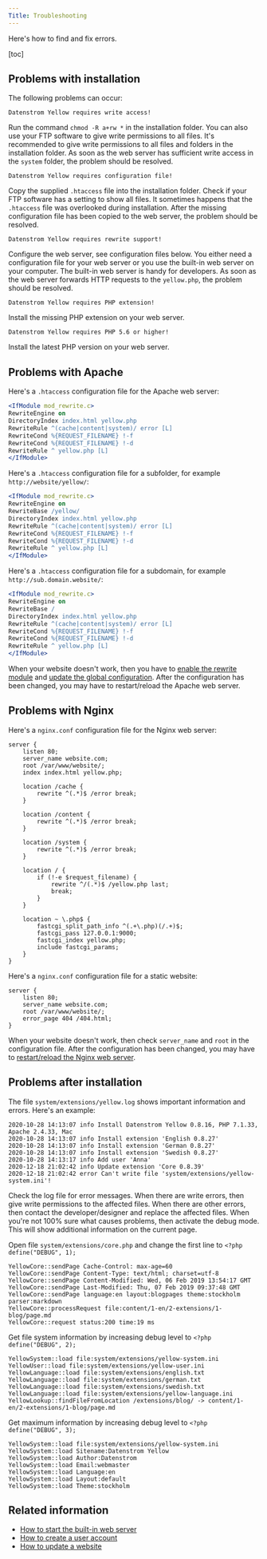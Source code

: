 ```yaml
---
Title: Troubleshooting
---
```

Here's how to find and fix errors.

[toc]

## Problems with installation

The following problems can occur:

```
Datenstrom Yellow requires write access!
```

Run the command `chmod -R a+rw *` in the installation folder. You can also use your FTP software to give write permissions to all files. It's recommended to give write permissions to all files and folders in the installation folder. As soon as the web server has sufficient write access in the `system` folder, the problem should be resolved.

```
Datenstrom Yellow requires configuration file!
```

Copy the supplied `.htaccess` file into the installation folder. Check if your FTP software has a setting to show all files. It sometimes happens that the `.htaccess` file was overlooked during installation. After the missing configuration file has been copied to the web server, the problem should be resolved.

```
Datenstrom Yellow requires rewrite support!
```

Configure the web server, see configuration files below. You either need a configuration file for your web server or you use the built-in web server on your computer. The built-in web server is handy for developers. As soon as the web server forwards HTTP requests to the `yellow.php`, the problem should be resolved.

```
Datenstrom Yellow requires PHP extension!
```

Install the missing PHP extension on your web server.

```
Datenstrom Yellow requires PHP 5.6 or higher!
```

Install the latest PHP version on your web server.

## Problems with Apache

Here's a `.htaccess` configuration file for the Apache web server:

```apache
<IfModule mod_rewrite.c>
RewriteEngine on
DirectoryIndex index.html yellow.php
RewriteRule ^(cache|content|system)/ error [L]
RewriteCond %{REQUEST_FILENAME} !-f
RewriteCond %{REQUEST_FILENAME} !-d
RewriteRule ^ yellow.php [L]
</IfModule>
```

Here's a `.htaccess` configuration file for a subfolder, for example `http://website/yellow/`:

```apache
<IfModule mod_rewrite.c>
RewriteEngine on
RewriteBase /yellow/
DirectoryIndex index.html yellow.php
RewriteRule ^(cache|content|system)/ error [L]
RewriteCond %{REQUEST_FILENAME} !-f
RewriteCond %{REQUEST_FILENAME} !-d
RewriteRule ^ yellow.php [L]
</IfModule>
```

Here's a `.htaccess` configuration file for a subdomain, for example `http://sub.domain.website/`:

```apache
<IfModule mod_rewrite.c>
RewriteEngine on
RewriteBase /
DirectoryIndex index.html yellow.php
RewriteRule ^(cache|content|system)/ error [L]
RewriteCond %{REQUEST_FILENAME} !-f
RewriteCond %{REQUEST_FILENAME} !-d
RewriteRule ^ yellow.php [L]
</IfModule>
```

When your website doesn't work, then you have to [enable the rewrite module](https://stackoverflow.com/questions/869092/how-to-enable-mod-rewrite-for-apache-2-2) and [update the global configuration](https://stackoverflow.com/questions/18740419/how-to-set-allowoverride-all). After the configuration has been changed, you may have to restart/reload the Apache web server.

## Problems with Nginx

Here's a `nginx.conf` configuration file for the Nginx web server:

```nginx
server {
    listen 80;
    server_name website.com;
    root /var/www/website/;
    index index.html yellow.php;

    location /cache {
        rewrite ^(.*)$ /error break;
    }

    location /content {
        rewrite ^(.*)$ /error break;
    }

    location /system {
        rewrite ^(.*)$ /error break;
    }

    location / {
        if (!-e $request_filename) {
            rewrite ^/(.*)$ /yellow.php last;
            break;
        }
    }

    location ~ \.php$ {
        fastcgi_split_path_info ^(.+\.php)(/.+)$;
        fastcgi_pass 127.0.0.1:9000;
        fastcgi_index yellow.php;
        include fastcgi_params;
    }
}
```

Here's a `nginx.conf` configuration file for a static website:

```nginx
server {
    listen 80;
    server_name website.com;
    root /var/www/website/;
    error_page 404 /404.html;
}
```

When your website doesn't work, then check `server_name` and `root` in the configuration file. After the configuration has been changed, you may have to [restart/reload the Nginx web server](https://stackoverflow.com/questions/21292533/reload-nginx-configuration).

## Problems after installation

The file `system/extensions/yellow.log` shows important information and errors. Here's an example:

```
2020-10-28 14:13:07 info Install Datenstrom Yellow 0.8.16, PHP 7.1.33, Apache 2.4.33, Mac
2020-10-28 14:13:07 info Install extension 'English 0.8.27'
2020-10-28 14:13:07 info Install extension 'German 0.8.27'
2020-10-28 14:13:07 info Install extension 'Swedish 0.8.27'
2020-10-28 14:13:17 info Add user 'Anna'
2020-12-18 21:02:42 info Update extension 'Core 0.8.39'
2020-12-18 21:02:42 error Can't write file 'system/extensions/yellow-system.ini'!
```

Check the log file for error messages. When there are write errors, then give write permissions to the affected files. When there are other errors, then contact the developer/designer and replace the affected files. When you're not 100% sure what causes problems, then activate the debug mode. This will show additional information on the current page. 

Open file `system/extensions/core.php` and change the first line to `<?php define("DEBUG", 1);`

```
YellowCore::sendPage Cache-Control: max-age=60
YellowCore::sendPage Content-Type: text/html; charset=utf-8
YellowCore::sendPage Content-Modified: Wed, 06 Feb 2019 13:54:17 GMT
YellowCore::sendPage Last-Modified: Thu, 07 Feb 2019 09:37:48 GMT
YellowCore::sendPage language:en layout:blogpages theme:stockholm parser:markdown
YellowCore::processRequest file:content/1-en/2-extensions/1-blog/page.md
YellowCore::request status:200 time:19 ms
```

Get file system information by increasing debug level to `<?php define("DEBUG", 2);`

```
YellowSystem::load file:system/extensions/yellow-system.ini
YellowUser::load file:system/extensions/yellow-user.ini
YellowLanguage::load file:system/extensions/english.txt
YellowLanguage::load file:system/extensions/german.txt
YellowLanguage::load file:system/extensions/swedish.txt
YellowLanguage::load file:system/extensions/yellow-language.ini
YellowLookup::findFileFromLocation /extensions/blog/ -> content/1-en/2-extensions/1-blog/page.md
```

Get maximum information by increasing debug level to `<?php define("DEBUG", 3);`

```
YellowSystem::load file:system/extensions/yellow-system.ini
YellowSystem::load Sitename:Datenstrom Yellow
YellowSystem::load Author:Datenstrom
YellowSystem::load Email:webmaster
YellowSystem::load Language:en
YellowSystem::load Layout:default
YellowSystem::load Theme:stockholm
```

## Related information

* [How to start the built-in web server](https://github.com/datenstrom/yellow-extensions/tree/master/source/command)
* [How to create a user account](https://github.com/datenstrom/yellow-extensions/tree/master/source/edit)
* [How to update a website](https://github.com/datenstrom/yellow-extensions/tree/master/source/update)
